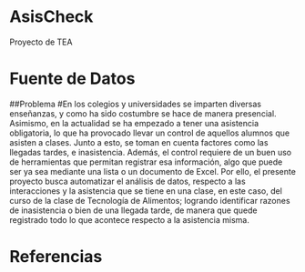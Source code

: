 # AsisCheck
Proyecto de TEA

# Fuente de Datos


##Problema
#En los colegios y universidades se imparten diversas enseñanzas, y como ha sido costumbre se hace de manera presencial. Asimismo, en la actualidad se ha empezado a tener una asistencia obligatoria, lo que ha provocado llevar un control de aquellos alumnos que asisten a clases. Junto a esto, se toman en cuenta factores como las llegadas tardes, e inasistencia. Además, el control requiere de un buen uso de herramientas que permitan registrar esa información, algo que puede ser ya sea mediante una lista o un documento de Excel. Por ello, el presente proyecto busca automatizar el análisis de datos, respecto a las interacciones y la asistencia que se tiene en una clase, en este caso, del curso de la clase de Tecnología de Alimentos; logrando identificar razones de inasistencia o bien de una llegada tarde, de manera que quede registrado todo lo que acontece respecto a la asistencia misma.



# Referencias 
